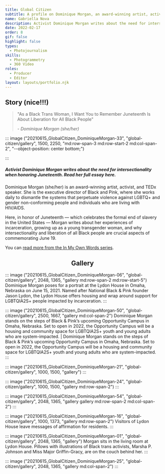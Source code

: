 ```yaml
---
title: Global Citizen
subtitle: A profile on Dominique Morgan, an award-winning artist, activist, and TEDx speaker. 
name: Gabriella Nova
description: Activist Dominique Morgan writes about the need for intersectionality when honoring Juneteenth.
date: 2022-02-17
order: 8
gif: false
highlight: false
types:
  - Photojournalism
skills:
  - Photogrammetry
  - 360 Video
roles:
  - Producer
  - Editor
layout: layouts/portfolio.njk
---
```


<copy-wrap class="grid-center sm:grid-center md:col-start-3 md:col-end-6">

## Story (nice!!!)

</copy-wrap>

<copy-wrap class="grid-center sm:grid-center md:col-start-3 md:col-end-6 border-l-4 pl-4 p-2">

> "As a Black Trans Woman, I Want You to Remember Juneteenth Is About Liberation for All Black People" 
>
> <cite class="font-work-sans">- Dominique Morgan (she/her)</cite>

</copy-wrap>

::: image ("20210615_GlobalCitizen_DominiqueMorgan-33", "global-citizen/gallery", 1500, 2250, "md:row-span-3 md:row-start-2 md:col-span-2", "--object-position: center bottom;") 

:::

<copy-wrap class="grid-center sm:grid-center md:col-start-3 md:col-end-6 pb-16">

##### Activist Dominique Morgan writes about the need for intersectionality when honoring Juneteenth. Read her full essay here. 

Dominique Morgan (she/her) is an award-winning artist, activist, and TEDx speaker. She is the executive director of Black and Pink, where she works daily to dismantle the systems that perpetuate violence against LGBTQ+ and gender non-conforming people and individuals who are living with HIV/AIDS. 

Here, in honor of Juneteenth — which celebrates the formal end of slavery in the United States — Morgan writes about her experiences of incarceration, growing up as a young transgender woman, and why intersectionality and liberation of all Black people are crucial aspects of commemorating June 19.

You can <a href="https://www.globalcitizen.org/en/content/dominique-morgan-juneteenth-pride-in-my-own-words/" target="_blank">read more from the In My Own Words series</a>.

</copy-wrap>

<copy-wrap class="grid-center sm:grid-center md:grid-center" align="center">

## Gallery

</copy-wrap>

::: image ("20210615_GlobalCitizen_DominiqueMorgan-06", "global-citizen/gallery", 2048, 1365, "gallery md:row-span-2 md:row-start-5")
Dominique Morgan poses for a portrait at the Lydon House in Omaha, Nebraska on June 15, 2021. Named after National Black & Pink founder Jason Lydon, the Lydon House offers housing and wrap around support for LGBTQIA2S+ people impacted by incarceration.
:::

::: image ("20210615_GlobalCitizen_DominiqueMorgan-50", "global-citizen/gallery", 2500, 1667, "gallery md:col-span-2")
Dominique Morgan stands on the steps of Black & Pink’s upcoming Opportunity Campus in Omaha, Nebraska. Set to open in 2022, the Opportunity Campus will be a housing and community space for LGBTQIA2S+ youth and young adults who are system-impacted. | Dominique Morgan stands on the steps of Black & Pink’s upcoming Opportunity Campus in Omaha, Nebraska. Set to open in 2022, the Opportunity Campus will be a housing and community space for LGBTQIA2S+ youth and young adults who are system-impacted.
:::

::: image ("20210615_GlobalCitizen_DominiqueMorgan-21", "global-citizen/gallery", 1000, 1500, "gallery") 
:::

::: image ("20210615_GlobalCitizen_DominiqueMorgan-24", "global-citizen/gallery", 1000, 1500, "gallery md:row-span-2") 
:::

::: image ("20210615_GlobalCitizen_DominiqueMorgan-54", "global-citizen/gallery", 2048, 1365, "gallery gallery md:row-span-2 md:col-span-2") 
:::

::: image ("20210615_GlobalCitizen_DominiqueMorgan-16", "global-citizen/gallery", 1000, 1373, "gallery md:row-span-2")
Visitors of Lydon House leave messages of affirmation for residents.
:::

::: image ("20210615_GlobalCitizen_DominiqueMorgan-01", "global-citizen/gallery", 2048, 1365, "gallery") 
Morgan sits in the living room at Lydon House. Pillows with illustrations of Black trans activists, Marsha P. Johnson and Miss Major Griffin-Gracy, are on the couch behind her.
:::

::: image ("20210615_GlobalCitizen_DominiqueMorgan-25", "global-citizen/gallery", 2048, 1365, "gallery  md:col-span-2") 
:::